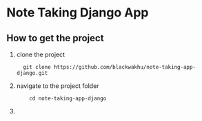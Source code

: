 # Note Taking Django App
## How to get the project
1. clone the project
   ```git
     git clone https://github.com/blackwakhu/note-taking-app-django.git
   ```
2. navigate to the project folder
   ```shell
       cd note-taking-app-django
   ```
5. 
